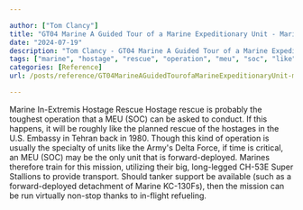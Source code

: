 ```yaml
---

author: ["Tom Clancy"]
title: "GT04 Marine A Guided Tour of a Marine Expeditionary Unit - Marine_split_123.html"
date: "2024-07-19"
description: "Tom Clancy - GT04 Marine A Guided Tour of a Marine Expeditionary Unit"
tags: ["marine", "hostage", "rescue", "operation", "meu", "soc", "like", "unit", "mission", "probably", "toughest", "asked", "conduct", "happens", "roughly", "planned", "embassy", "tehran", "back", "though", "kind", "usually", "specialty", "army", "delta"]
categories: [Reference]
url: /posts/reference/GT04MarineAGuidedTourofaMarineExpeditionaryUnit-marinesplit123html

---
```



Marine
In-Extremis Hostage Rescue
Hostage rescue is probably the toughest operation that a MEU (SOC) can be asked to conduct. If this happens, it will be roughly like the planned rescue of the hostages in the U.S. Embassy in Tehran back in 1980. Though this kind of operation is usually the specialty of units like the Army's Delta Force, if time is critical, an MEU (SOC) may be the only unit that is forward-deployed. Marines therefore train for this mission, utilizing their big, long-legged CH-53E Super Stallions to provide transport. Should tanker support be available (such as a forward-deployed detachment of Marine KC-130Fs), then the mission can be run virtually non-stop thanks to in-flight refueling.
